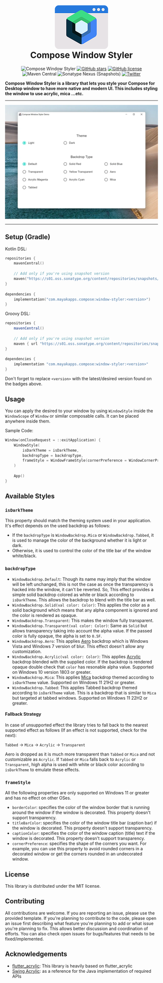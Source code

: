 <br />

<div align="center">
    <img src="res/logo.png" alt="Logo"/>
</div>

<h1 align="center" style="margin-top: 0;">Compose Window Styler</h1>

<div align="center">

![Compose Window Styler](https://img.shields.io/badge/Compose-Window%20Styler-blue?logo=jetpackcompose)
[![GitHub stars](https://img.shields.io/github/stars/MayakaApps/ComposeWindowStyler)](https://github.com/MayakaApps/ComposeWindowStyler/stargazers)
[![GitHub license](https://img.shields.io/github/license/MayakaApps/ComposeWindowStyler)](https://github.com/MayakaApps/ComposeWindowStyler/blob/main/LICENSE)
![Maven Central](https://img.shields.io/maven-central/v/com.mayakapps.compose/window-styler)
![Sonatype Nexus (Snapshots)](https://img.shields.io/nexus/s/com.mayakapps.compose/window-styler?server=https%3A%2F%2Fs01.oss.sonatype.org)
[![Twitter](https://img.shields.io/twitter/url?style=social&url=https%3A%2F%2Fgithub.com%2FMayakaApps%2FComposeWindowStyler)](https://twitter.com/intent/tweet?text=Compose%20Window%20Styler%20is%20a%20library%20that%20lets%20you%20style%20your%20Compose%20for%20Desktop%20window%20to%20have%20more%20native%20and%20modern%20UI.:&url=https%3A%2F%2Fgithub.com%2FMayakaApps%2FComposeWindowStyler)

</div>

**Compose Window Styler is a library that lets you style your Compose for Desktop window to have more native and modern
UI. This includes styling the window to use acrylic, mica ...etc.**

---

![Demo Screenshot](res/demo_preview.webp)

---

## Setup (Gradle)

Kotlin DSL:

```kotlin
repositories {
    mavenCentral()

    // Add only if you're using snapshot version
    maven("https://s01.oss.sonatype.org/content/repositories/snapshots/")
}

dependencies {
    implementation("com.mayakapps.compose:window-styler:<version>")
}
```

Groovy DSL:

```gradle
repositories {
    mavenCentral()
    
    // Add only if you're using snapshot version
    maven { url "https://s01.oss.sonatype.org/content/repositories/snapshots/" }
}

dependencies {
    implementation "com.mayakapps.compose:window-styler:<version>"
}
```

Don't forget to replace `<version>` with the latest/desired version found on the badges above.

## Usage

You can apply the desired to your window by using `WindowStyle` inside the `WindowScope` of `Window` or similar
composable calls. It can be placed anywhere inside them.

Sample Code:

```kotlin
Window(onCloseRequest = ::exitApplication) {
    WindowStyle(
        isDarkTheme = isDarkTheme,
        backdropType = backdropType,
        frameStyle = WindowFrameStyle(cornerPreference = WindowCornerPreference.NOT_ROUNDED),
    )

    App()
}
```

## Available Styles

### `isDarkTheme`

This property should match the theming system used in your application. It's effect depends on the used backdrop as
follows:

* If the `backdropType` is `WindowBackdrop.Mica` or `WindowBackdrop.Tabbed`, it is used to manage the color of the
  background whether it is light or dark.
* Otherwise, it is used to control the color of the title bar of the window white/black.

### `backdropType`

* `WindowBackdrop.Default`: Though its name may imply that the window will be left unchanged, this is not the case as
  once the transparency is hacked into the window, it can't be reverted. So, This effect provides a simple solid
  backdrop colored as white or black according to `isDarkTheme`. This allows the backdrop to blend with the title bar as
  well.
* `WindowBackdrop.Solid(val color: Color)`: This applies the color as a solid background which means that any alpha
  component is ignored and the color is rendered as opaque.
* `WindowBackdrop.Transparent`: This makes the window fully transparent.
* `WindowBackdrop.Transparent(val color: Color)`: Same as `Solid` but allows transparency taking into account the alpha
  value. If the passed color is fully opaque, the alpha is set to `0.5F`.
* `WindowBackdrop.Aero`: This applies [Aero](https://en.wikipedia.org/wiki/Windows_Aero) backdrop which is Windows Vista
  and Windows 7 version of blur. This effect doesn't allow any customization.
* `WindowBackdrop.Acrylic(val color: Color)`: This
  applies [Acrylic](https://docs.microsoft.com/en-us/windows/apps/design/style/acrylic) backdrop blended with the
  supplied color. If the backdrop is rendered opaque double check that `color` has resonable alpha value. Supported on
  Windows 10 version 1803 or greater.
* `WindowBackdrop.Mica`: This applies [Mica](https://docs.microsoft.com/en-us/windows/apps/design/style/mica) backdrop
  themed according to `isDarkTheme` value. Supported on Windows 11 21H2 or greater.
* `WindowBackdrop.Tabbed`: This applies Tabbed backdrop themed according to `isDarkTheme` value. This is a backdrop that
  is similar to `Mica` but targeted at tabbed windows. Supported on Windows 11 22H2 or greater.

#### Fallback Strategy

In case of unsupported effect the library tries to fall back to the nearest supported effect as follows (If an effect is
not supported, check for the next):

`Tabbed` -> `Mica` -> `Acrylic` -> `Transparent`

Aero is dropped as it is much more transparent than `Tabbed` or `Mica` and not customizable as `Acrylic`. If `Tabbed`
or `Mica` falls back to `Acrylic` or `Transparent`, high alpha is used with white or black color according
to `isDarkTheme` to emulate these effects.

### `frameStyle`

All the following properties are only supported on Windows 11 or greater and has no effect on other OSes.

* `borderColor`: specifies the color of the window border that is running around the window if the window is decorated.
  This property doesn't support transparency.
* `titleBarColor`: specifies the color of the window title bar (caption bar) if the window is decorated. This property
  doesn't support transparency.
* `captionColor`: specifies the color of the window caption (title) text if the window is decorated. This property
  doesn't support transparency.
* `cornerPreference`: specifies the shape of the corners you want. For example, you can use this property to avoid
  rounded corners in a decorated window or get the corners rounded in an undecorated window.

## License

This library is distributed under the MIT license.

## Contributing

All contributions are welcome. If you are reporting an issue, please use the provided template. If you're planning to
contribute to the code, please open an issue first describing what feature you're planning to add or what issue you're
planning to fix. This allows better discussion and coordination of efforts. You can also check open issues for
bugs/features that needs to be fixed/implemented.

## Acknowledgements

* [flutter_acrylic](https://github.com/alexmercerind/flutter_acrylic): This library is heavily based on flutter_acrylic
* [Swing Acrylic](https://github.com/krlvm/SwingAcrylic): as a reference for the Java implementation of required APIs
